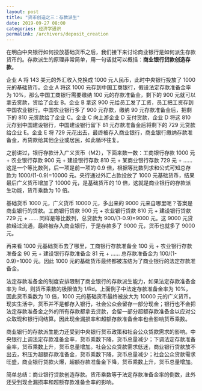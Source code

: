 ```yaml
---
layout: post
title: "货币创造之三：存款派生"
date: 2019-09-27 08:00
categories: 经济学通识
permalink: /archivers/deposit_creation
---
```


在明白中央银行如何投放基础货币之后，我们接下来讨论商业银行是如何派生存款货币的。存款派生的原理非常简单，用一句话就可以概括：**商业银行贷款创造存款**。

企业 A 将 143 美元的外汇收入兑换成 1000 元人民币，此时中央银行投放了 1000 元的基础货币。企业 A 将这 1000 元存到中国工商银行，假设法定存款准备金率为 10%，那么中国工商银行需要缴纳 100 元的存款准备金，剩下的 900 元就可以拿去贷款，贷给了企业 B。企业 B 拿这 900 元给员工发了工资，员工把工资存到中国农业银行。中国农业银行多了 900 元存款，缴纳 90 元存款准备金后，把剩下的 810 元贷款给了企业 C。企业 C 向上游企业 D 支付货款，企业 D 将这 810 元存到中国建设银行，中国建设银行留下 81 元存款准备金后将剩下的 729 元贷款给企业 E。企业 E 将 729 元花出去，最终被存入商业银行，商业银行缴纳存款准备金，再贷款给其他企业或居民，如此循环往复。

<!--more-->

之前讲过，银行存款计入广义货币（M2），下面来数一数：工商银行存款 1000 元 + 农业银行存款 900 元 + 建设银行存款 810 元 + 某商业银行存款 729 元 + …… 这是一个等比数列，后一项是前一项的 0.9 倍，根据等比数列求和公式可知总存款为 1000/(1-0.9)=10000 元。央行通过外汇占款投放了 1000 元基础货币，结果最后广义货币增加了 10000 元，是基础货币的 10 倍，这就是商业银行的存款派生功能，货币乘数为 10 倍。

基础货币 1000 元，广义货币 10000 元，多出来的 9000 元来自哪里呢？答案是商业银行的贷款。工商银行贷款 900 元 + 农业银行贷款 810 元 + 建设银行贷款 729 元 + …… 同样是等比数列，总贷款为 900/(1-0.9)=9000 元。这 9000 元贷款经过流通，最终被存入商业银行，于是存款多了 9000 元，货币也就多了 9000 元。

再来看 1000 元基础货币去了哪里，工商银行存款准备金 100 元 + 农业银行存款准备金 90 元 + 建设银行存款准备金 81 元 + …… 总存款准备金为 100/(1-0.9)=1000 元。因此 1000 元的基础货币最终都被冻结为了商业银行的法定存款准备金。

法定存款准备金的制度安排限制了商业银行的存款派生能力，如果法定存款准备金率为 Rd，则货币乘数的极限值为 1/Rd。上面例子中法定存款准备金率为 10%，因此货币乘数为 10 倍，1000 元的基础货币最终被放大为 10000 元的广义货币。现实生活中，货币并不是都存入银行，社会公众会留存一部分现金；银行也不会把法定存款准备金之外的所有存款都拿去贷款，会留一部分超额存款准备金以应对公众取现和银行间结算。因此现金漏损率和超额存款准备金率也会影响货币乘数。

商业银行的存款派生能力还受到中央银行货币政策和社会公众贷款需求的影响。中央银行上调法定存款准备金率，货币乘数下降，货币总量减少；下调法定存款准备金率，货币乘数上升，货币总量增加。社会公众贷款需求低迷，商业银行贷款放不出去，积压为超额存款准备金，货币乘数下降，货币总量减少；社会公众贷款需求旺盛，商业银行贷款火爆，超额存款准备金下降，货币乘数上升，货币总量增加。

简单总结：商业银行贷款创造存款。货币乘数等于法定存款准备金率的倒数，此外还受到现金漏损率和超额存款准备金率的影响。
